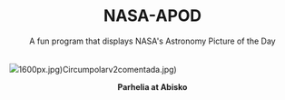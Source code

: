 <div align="center">
  <h1>
    NASA-APOD
  </h1>
</div>
  
<div align="center">
  A fun program that displays NASA's Astronomy Picture of the Day
</div>

<br>

![](https://apod.nasa.gov/apod/image/2502/_D8A2600d_2048.jpg)1600px.jpg)Circumpolarv2comentada.jpg)

<p align = "center">
  <b>Parhelia at Abisko</b>
</p>
